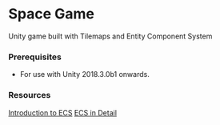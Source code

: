 # Space Game

Unity game built with Tilemaps and Entity Component System

### Prerequisites

- For use with Unity 2018.3.0b1 onwards.

### Resources

[Introduction to ECS](https://unity3d.com/learn/tutorials/topics/scripting/introduction-ecs?playlist=17117)
[ECS in Detail](https://github.com/Unity-Technologies/EntityComponentSystemSamples/blob/master/Documentation/content/ecs_in_detail.md)